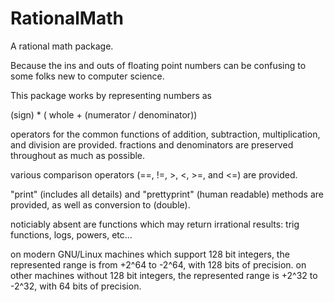 # RationalMath

A rational math package.

Because the ins and outs of floating point numbers can be confusing to
some folks new to computer science.

This package works by representing numbers as

(sign) * ( whole + (numerator / denominator))

operators for the common functions of addition, subtraction,
multiplication, and division are provided.  fractions and denominators
are preserved throughout as much as possible.

various comparison operators (==, !=, >, <, >=, and <=) are provided.

"print" (includes all details) and "prettyprint" (human readable)
methods are provided, as well as conversion to (double).

noticiably absent are functions which may return irrational results:
trig functions, logs, powers, etc...

on modern GNU/Linux machines which support 128 bit integers, the
represented range is from +2^64 to -2^64, with 128 bits of precision.
on other machines without 128 bit integers, the represented range is
+2^32 to -2^32, with 64 bits of precision.

